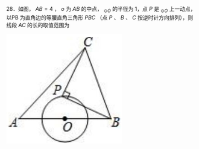 28．如图， $A B = 4$ ， $o$ 为 $A B$ 的中点， $_ { \odot O }$ 的半径为 1，点 $P$ 是 $_ { \odot O }$ 上一动点，以PB 为直角边的等腰直角三角形 $P B C$ （点 $P$ 、 $B$ 、 $C$ 按逆时针方向排列），则线段 $A C$ 的长的取值范围为

![](<../../qs_image_DB/专题2-4_瓜豆轨最值模型：为什么我们喜欢手拉手（直线与曲线）（解析版）_/cd73aaa40761603b6d01fd72e280d5d654fe08f4226c474ab6e67184fa44e1be.jpg>)
